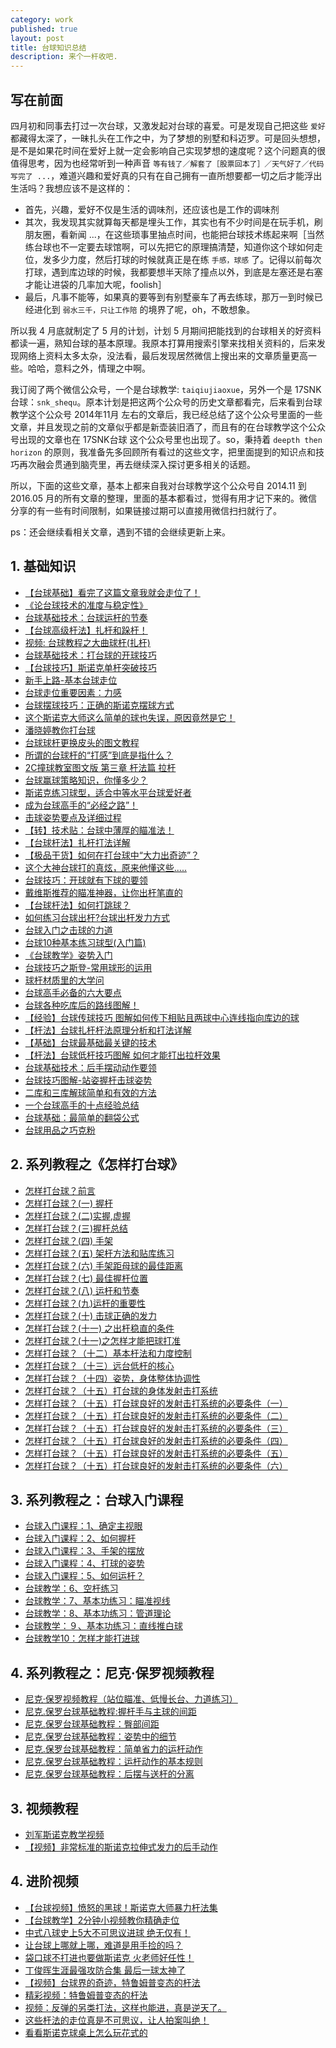 ```yaml
---
category: work
published: true
layout: post
title: 台球知识总结
description: 来个一杆收吧.
---
```



## 写在前面

四月初和同事去打过一次台球，又激发起对台球的喜爱。可是发现自己把这些 `爱好` 都藏得太深了，一昧扎头在工作之中，为了梦想的别墅和科迈罗。可是回头想想，是不是如果花时间在爱好上就一定会影响自己实现梦想的速度呢？这个问题真的很值得思考，因为也经常听到一种声音 `等有钱了／解套了［股票回本了］／天气好了／代码写完了 ...`，难道兴趣和爱好真的只有在自己拥有一直所想要都一切之后才能浮出生活吗？我想应该不是这样的：

- 首先，兴趣，爱好不仅是生活的调味剂，还应该也是工作的调味剂
- 其次，我发现其实就算每天都是埋头工作，其实也有不少时间是在玩手机，刷朋友圈，看新闻 ...，在这些琐事里抽点时间，也能把台球技术练起来啊［当然练台球也不一定要去球馆啊，可以先把它的原理搞清楚，知道你这个球如何走位，发多少力度，然后打球的时候就真正是在练 `手感，球感` 了。记得以前每次打球，遇到库边球的时候，我都要想半天除了撞点以外，到底是左塞还是右塞才能让进袋的几率加大呢，foolish］
- 最后，凡事不能等，如果真的要等到有别墅豪车了再去练球，那万一到时候已经进化到 `弱水三千，只让工作陪` 的境界了呢，oh，不敢想象。

所以我 4 月底就制定了 5 月的计划，计划 5 月期间把能找到的台球相关的好资料都读一遍，熟知台球的基本原理。我原本打算用搜索引擎来找相关资料的，后来发现网络上资料太多太杂，没法看，最后发现居然微信上搜出来的文章质量更高一些。哈哈，意料之外，情理之中啊。

我订阅了两个微信公众号，一个是台球教学: `taiqiujiaoxue`，另外一个是 17SNK台球：`snk_shequ`。原本计划是把这两个公众号的历史文章都看完，后来看到台球教学这个公众号 2014年11月 左右的文章后，我已经总结了这个公众号里面的一些文章，并且发现之前的文章似乎都是新壶装旧酒了，而且有的在台球教学这个公众号出现的文章也在 17SNK台球 这个公众号里也出现了。so，秉持着 `deepth then horizon` 的原则，我准备先多回顾所有看过的这些文字，把里面提到的知识点和技巧再次融会贯通到脑壳里，再去继续深入探讨更多相关的话题。


所以，下面的这些文章，基本上都来自我对台球教学这个公众号自 2014.11 到 2016.05 月的所有文章的整理，里面的基本都看过，觉得有用才记下来的。微信分享的有一些有时间限制，如果链接过期可以直接用微信扫扫就行了。

ps：还会继续看相关文章，遇到不错的会继续更新上来。


## 1. 基础知识

- [【台球基础】看完了这篇文章我就会走位了！](http://mp.weixin.qq.com/s?timestamp=1461937573&src=3&ver=1&signature=jPqghKD7l2rV9T2EoRpMKk2diF7lSc3wRF7ogbSQR2g4mB8v8uH33lO*vG--qh5SE9E9G2VnO7JzsI3i9LTVDFtiJwoqYYluOGcdYrMs5-EZyvZ*a0Sm6UPVmjCTN2iNjPpc6jdCWLmBem4KbzcqO4fjuunnH49Nu9chHwrTLmE=)
- [《论台球技术的准度与稳定性》](http://mp.weixin.qq.com/s?timestamp=1461937573&src=3&ver=1&signature=jPqghKD7l2rV9T2EoRpMKk2diF7lSc3wRF7ogbSQR2g4mB8v8uH33lO*vG--qh5SE9E9G2VnO7JzsI3i9LTVDEygZ5GnsiqxmvXK0xBGshU2giYMjMgPmeUsd6zD1*ms2GTcDJ5RP87MG6HCIX19lw3P*SPvKhss4bEGGQsr7vw=)
- [台球基础技术：台球运杆的节奏](http://mp.weixin.qq.com/s?timestamp=1461937573&src=3&ver=1&signature=jPqghKD7l2rV9T2EoRpMKk2diF7lSc3wRF7ogbSQR2g4mB8v8uH33lO*vG--qh5SE9E9G2VnO7JzsI3i9LTVDCiVAtDW1nPathMrsG2kZP6RJozm8quo888*4lQ0k1itprNgGtrsE1LsahhkcfDLg8Vl2gT83GLUlaq0w-53wok=)
- [【台球高级杆法】扎杆和跺杆！](http://mp.weixin.qq.com/s?timestamp=1461937573&src=3&ver=1&signature=jPqghKD7l2rV9T2EoRpMKk2diF7lSc3wRF7ogbSQR2g4mB8v8uH33lO*vG--qh5SE9E9G2VnO7JzsI3i9LTVDCiVAtDW1nPathMrsG2kZP7GanoPqCV8E79RtZ58wSuy03AW9iCUT3vPrbhP3RAYa8Is14YtoCfBuo79r-GAH8Q=)
- [视频: 台球教程之大曲球杆(扎杆)](http://v.youku.com/v_show/id_XMzYyOTk0NDY4.html)
- [台球基础技术：打台球的开球技巧](http://mp.weixin.qq.com/s?timestamp=1461937573&src=3&ver=1&signature=jPqghKD7l2rV9T2EoRpMKk2diF7lSc3wRF7ogbSQR2g4mB8v8uH33lO*vG--qh5SE9E9G2VnO7JzsI3i9LTVDLDVY54DL6HKPsg63nZhhi4REcfUqJSedMOQUR5RasoyOM1Aa1esZcfIUBxDe1nx5MDpZvalJayTJi12qk4r6rY=)
- [【台球技巧】斯诺克单杆突破技巧](http://mp.weixin.qq.com/s?timestamp=1461979880&src=3&ver=1&signature=Dbh4DwfudF0XPKzqtMJqZC*atnMDAcYfIAdipozmfJIIYcnlMKc9Y3F2lX79XTYPmqMJFnucD2TrCHgLhFUh*INrf2-vI6ExRaeeOhfdCrpRSZI*1FXKiJxhYmQ*-PgaJ5tuyd5FgbsOApucgHMJvet*Xc7ySwqSaDIr3ersfdU=)
- [新手上路-基本台球走位](http://mp.weixin.qq.com/s?timestamp=1461981285&src=3&ver=1&signature=RWddPXG7tCVMgvaUEQMcmSr0p2kodod0W4qGtOTYqttImfSjCfWKWgM*YfnZECh*wCtoAPgL*PLXI3KmL9mh2y7fkN342HxttDHdMLgMGUsdR*URlwPI0v5SVPmOWBuBEWUlGXL58f898GWuEIfsUPGwy9FXNgxwGB2wbgtekxk=)
- [台球走位重要因素：力感](https://mp.weixin.qq.com/s?__biz=MzA5NzA4MTQzOQ==&mid=401683711&idx=4&sn=d30abddd7ca40b3597e3f446b0ee8c06&scene=1&srcid=0430Zp1efikbPTvuvyfYWSPJ&key=b28b03434249256b74659c338e0a7efc8fd1bf248989bcbbc7a4b7053f8d48b7e52fec8dc9a99111e23e4f83386baa69&ascene=0&uin=MTAzNTc2NzM4Mg%3D%3D&devicetype=iMac+MacBookAir6%2C2+OSX+OSX+10.10.5+build(14F1605)&version=11020201&pass_ticket=l%2BW7wCesV2dkJSFgsBu4uLhHtvOV5wyGUb17usdjIx5rHFuk0PPJZZncGJ68GIO1)
- [台球摆球技巧：正确的斯诺克摆球方式](https://mp.weixin.qq.com/s?__biz=MzA5NzA4MTQzOQ==&mid=401947067&idx=3&sn=f6591fb07d5b483f84112fff40a87ec0&scene=1&srcid=0430OpczDjCBEYlHf6jg97Qh&key=b28b03434249256b5181fde4ad5aafe8d6a0f188e9217f33f52f5039e7260515f131d849e820a75185746819d791d07f&ascene=0&uin=MTAzNTc2NzM4Mg%3D%3D&devicetype=iMac+MacBookAir6%2C2+OSX+OSX+10.10.5+build(14F1605)&version=11020201&pass_ticket=l%2BW7wCesV2dkJSFgsBu4uLhHtvOV5wyGUb17usdjIx5rHFuk0PPJZZncGJ68GIO1)
- [这个斯诺克大师这么简单的球也失误，原因竟然是它！](https://mp.weixin.qq.com/s?__biz=MzA5NzA4MTQzOQ==&mid=401470941&idx=4&sn=eeb19742a559b7bec10ca673f9a25b68&scene=1&srcid=0430KSsHLCzfmVBET4IcK74b&key=b28b03434249256bdb4363b8d407e2d69abc478dc1b20546934dce568d35699feb286d00a0e6b812f14310875bec2239&ascene=0&uin=MTAzNTc2NzM4Mg%3D%3D&devicetype=iMac+MacBookAir6%2C2+OSX+OSX+10.10.5+build(14F1605)&version=11020201&pass_ticket=l%2BW7wCesV2dkJSFgsBu4uLhHtvOV5wyGUb17usdjIx5rHFuk0PPJZZncGJ68GIO1)
- [潘晓婷教你打台球](https://mp.weixin.qq.com/s?__biz=MzA5NzA4MTQzOQ==&mid=401470941&idx=5&sn=d5de299eea0319943d72db37ead5f8d5&scene=1&srcid=0430mKsgrIL9JfaEV5belpmq&key=b28b03434249256b9e3cc04c3769409840f9b87e3b47bc84f5eab7f4ee74bd9625fec2b07068f5bd80ec5b0eaf641ce8&ascene=0&uin=MTAzNTc2NzM4Mg%3D%3D&devicetype=iMac+MacBookAir6%2C2+OSX+OSX+10.10.5+build(14F1605)&version=11020201&pass_ticket=l%2BW7wCesV2dkJSFgsBu4uLhHtvOV5wyGUb17usdjIx5rHFuk0PPJZZncGJ68GIO1)
- [台球球杆更换皮头的图文教程](https://mp.weixin.qq.com/s?__biz=MzA5NzA4MTQzOQ==&mid=401401668&idx=4&sn=493fdc108e5768fb20a1d0673b90333b&scene=1&srcid=0430DNlhJiSKc6sBnwgUnVcf&key=b28b03434249256bfd30c4b95ce6398407f728a6fae0c68d23735c2dd2e99eff36d9e889355e1bf356a15e6008a84ff9&ascene=0&uin=MTAzNTc2NzM4Mg%3D%3D&devicetype=iMac+MacBookAir6%2C2+OSX+OSX+10.10.5+build(14F1605)&version=11020201&pass_ticket=l%2BW7wCesV2dkJSFgsBu4uLhHtvOV5wyGUb17usdjIx5rHFuk0PPJZZncGJ68GIO1)
- [所谓的台球杆的“打感”到底是指什么？](https://mp.weixin.qq.com/s?__biz=MzA5NzA4MTQzOQ==&mid=401431415&idx=2&sn=73c935a6f7f06ebc9467b1d3893bd01e&scene=1&srcid=0430ucNtVzH5l030iJyGMNE1&key=b28b03434249256b683445553e2b6c6de4da24c51924a568e74881929116f304d81d5b3fb235f7e1e2b69df996904b74&ascene=0&uin=MTAzNTc2NzM4Mg%3D%3D&devicetype=iMac+MacBookAir6%2C2+OSX+OSX+10.10.5+build(14F1605)&version=11020201&pass_ticket=l%2BW7wCesV2dkJSFgsBu4uLhHtvOV5wyGUb17usdjIx5rHFuk0PPJZZncGJ68GIO1)
- [2C撞球教室图文版 第三章 杆法篇 拉杆](https://mp.weixin.qq.com/s?__biz=MzA5NzA4MTQzOQ==&mid=401351541&idx=3&sn=21148bae7e3276f553ec5aa23e03bfd1&scene=1&srcid=0430kmSCenN8Sv4sWNd9d32s&key=b28b03434249256bcbe3ad7186a9c662ba7b55b5a57d47f85b93293208ff660d324f2f84168f73343b83c89f1b6af250&ascene=0&uin=MTAzNTc2NzM4Mg%3D%3D&devicetype=iMac+MacBookAir6%2C2+OSX+OSX+10.10.5+build(14F1605)&version=11020201&pass_ticket=8qA63fh%2FUVupEI5btNGrCxRGS3sRpbsoRDe0EA989gz9wMDSVuTBStGTOeHm4xig)
- [台球赢球策略知识，你懂多少？](https://mp.weixin.qq.com/s?__biz=MzA5NzA4MTQzOQ==&mid=401363520&idx=2&sn=7c78951174efd84683458c3e630ebb13&scene=1&srcid=0430E7Wwr55m3EWq5ZkuutSu&key=b28b03434249256b4bd0faf5eb5e51b54763def9a1cb83f7dd1b385a2acbb42ceceb5d9e969d4a17c4ab01274713538a&ascene=0&uin=MTAzNTc2NzM4Mg%3D%3D&devicetype=iMac+MacBookAir6%2C2+OSX+OSX+10.10.5+build(14F1605)&version=11020201&pass_ticket=8qA63fh%2FUVupEI5btNGrCxRGS3sRpbsoRDe0EA989gz9wMDSVuTBStGTOeHm4xig)
- [斯诺克练习球型，适合中等水平台球爱好者](https://mp.weixin.qq.com/s?__biz=MzA5NzA4MTQzOQ==&mid=401378237&idx=3&sn=07b3b415c48ebf7b4934ce0dfefba34f&scene=1&srcid=0430oRaAGrSjbcKBuoUPaR7e&key=b28b03434249256b75fedaa663f65b24aec493cdbdee9afc06747976a5f78279ab9c52e11f003cf1569b75855c210873&ascene=0&uin=MTAzNTc2NzM4Mg%3D%3D&devicetype=iMac+MacBookAir6%2C2+OSX+OSX+10.10.5+build(14F1605)&version=11020201&pass_ticket=8qA63fh%2FUVupEI5btNGrCxRGS3sRpbsoRDe0EA989gz9wMDSVuTBStGTOeHm4xig)
- [成为台球高手的“必经之路”！](https://mp.weixin.qq.com/s?__biz=MzA5NzA4MTQzOQ==&mid=400905988&idx=4&sn=1bf4bdf973d5f344a94b583e4cec86f7&scene=1&srcid=0507LsQKiqZ66tfRWAiTipcK&key=b28b03434249256b4a9245047f6532dbf714dfc28a89e1812050a1c45a09ac6c6d52769e8cf2b1838728355e79784353&ascene=0&uin=MTAzNTc2NzM4Mg%3D%3D&devicetype=iMac+MacBookAir6%2C2+OSX+OSX+10.10.5+build(14F1713)&version=11020201&pass_ticket=udf73%2Bfz1sRwqyN45aIPnSZwWEi6CtdPyTWldqn5NJ4baCtLUbH0tKqTG87kiGZw)
- [击球姿势要点及详细过程](https://mp.weixin.qq.com/s?__biz=MzA5NzA4MTQzOQ==&mid=401017091&idx=4&sn=33f560da8e2cb0612ee0a8c36f3f8ea8&scene=1&srcid=0507ugTm83nG5oNNzB3teRv5&key=b28b03434249256baeb1086cc0c2a88056473e2f5ba2baf85dd023a1639af612b2b83c632734b27a175c9a8ca5f9d3f1&ascene=0&uin=MTAzNTc2NzM4Mg%3D%3D&devicetype=iMac+MacBookAir6%2C2+OSX+OSX+10.10.5+build(14F1713)&version=11020201&pass_ticket=udf73%2Bfz1sRwqyN45aIPnSZwWEi6CtdPyTWldqn5NJ4baCtLUbH0tKqTG87kiGZw)
- [【转】技术贴：台球中薄厚的瞄准法！](https://mp.weixin.qq.com/s?__biz=MzA5NzA4MTQzOQ==&mid=401017091&idx=3&sn=6d20672c5682f007ac39393e66ca158f&scene=1&srcid=0507AZEkyXfBGrajFxQIz6Jy&key=b28b03434249256b186fa669d8e353d24f9df36f0052b049190650d67fe38aea09ef128086b0cabb598a7a7b82de2e45&ascene=0&uin=MTAzNTc2NzM4Mg%3D%3D&devicetype=iMac+MacBookAir6%2C2+OSX+OSX+10.10.5+build(14F1713)&version=11020201&pass_ticket=udf73%2Bfz1sRwqyN45aIPnSZwWEi6CtdPyTWldqn5NJ4baCtLUbH0tKqTG87kiGZw)
- [【台球杆法】扎杆打法详解](https://mp.weixin.qq.com/s?__biz=MzA5NzA4MTQzOQ==&mid=401091125&idx=4&sn=023fd581f5e5cfa7803dba8fcd806da8&scene=1&srcid=0507HUndAv42zlZ3RzHGtNKd&key=b28b03434249256b92d339a1d9988418324021053b57ce3b5e9d6b96d7be8d0a33e2614fa95ad63186b584eedfa4c061&ascene=0&uin=MTAzNTc2NzM4Mg%3D%3D&devicetype=iMac+MacBookAir6%2C2+OSX+OSX+10.10.5+build(14F1713)&version=11020201&pass_ticket=udf73%2Bfz1sRwqyN45aIPnSZwWEi6CtdPyTWldqn5NJ4baCtLUbH0tKqTG87kiGZw)
- [【极品干货】如何在打台球中“大力出奇迹”？](https://mp.weixin.qq.com/s?__biz=MzA5NzA4MTQzOQ==&mid=401091125&idx=2&sn=6d49686f9a6673755bc7e691f652476a&scene=1&srcid=0507nQEPMk0SjVXeAy2iGTR0&key=b28b03434249256bcb36614ea670a2490166408f263399382f7a8376aab5cf8027a23893fbc7719ce994af3b9bed8d5b&ascene=0&uin=MTAzNTc2NzM4Mg%3D%3D&devicetype=iMac+MacBookAir6%2C2+OSX+OSX+10.10.5+build(14F1713)&version=11020201&pass_ticket=udf73%2Bfz1sRwqyN45aIPnSZwWEi6CtdPyTWldqn5NJ4baCtLUbH0tKqTG87kiGZw)
- [这个大神台球打的真炫，原来他懂这些.....](https://mp.weixin.qq.com/s?__biz=MzA5NzA4MTQzOQ==&mid=401183888&idx=3&sn=498793020fefa6f501e685357553527c&scene=1&srcid=05070sTHXV6ejFb4CC0E6yY0&key=b28b03434249256b49396f831e803b88963ce2fdbfde784f244d385545afb6cd6637ea23180e04a886ddda0432965c6b&ascene=0&uin=MTAzNTc2NzM4Mg%3D%3D&devicetype=iMac+MacBookAir6%2C2+OSX+OSX+10.10.5+build(14F1713)&version=11020201&pass_ticket=udf73%2Bfz1sRwqyN45aIPnSZwWEi6CtdPyTWldqn5NJ4baCtLUbH0tKqTG87kiGZw)
- [台球技巧：开球就有下球的要领](https://mp.weixin.qq.com/s?__biz=MzA5NzA4MTQzOQ==&mid=401199679&idx=3&sn=fe663289b0cefb80fee313908e2f6026&scene=1&srcid=0507hHP5PQyTcDvhIvnV9Ysr&key=b28b03434249256b77dbcb179a5cd99b97d3d84b89b21bbb29aae2b223a42a618f0efbbd105efc93c5f208890cdce7a7&ascene=0&uin=MTAzNTc2NzM4Mg%3D%3D&devicetype=iMac+MacBookAir6%2C2+OSX+OSX+10.10.5+build(14F1713)&version=11020201&pass_ticket=udf73%2Bfz1sRwqyN45aIPnSZwWEi6CtdPyTWldqn5NJ4baCtLUbH0tKqTG87kiGZw)
- [戴维斯推荐的瞄准神器，让你出杆笔直的](https://mp.weixin.qq.com/s?__biz=MzA5NzA4MTQzOQ==&mid=401214301&idx=4&sn=504dd05facd3d35988ba8a14b0b81a64&scene=1&srcid=05071ImQvEaAw4Q4LIzhUuqQ&key=b28b03434249256b978dc657f87a86b1556142e356ad7864e0b84fd9aa4bf36e4635ec125253576c180bdfed84dfe83f&ascene=0&uin=MTAzNTc2NzM4Mg%3D%3D&devicetype=iMac+MacBookAir6%2C2+OSX+OSX+10.10.5+build(14F1713)&version=11020201&pass_ticket=udf73%2Bfz1sRwqyN45aIPnSZwWEi6CtdPyTWldqn5NJ4baCtLUbH0tKqTG87kiGZw)
- [【台球杆法】如何打跳球？](https://mp.weixin.qq.com/s?__biz=MzA5NzA4MTQzOQ==&mid=401327668&idx=3&sn=3d06df3202f0f980106c8051ec50e53a&scene=1&srcid=0507GhiOA2meX9yK2k4nHjMm&key=b28b03434249256b360d101b9270554613dfd85c5de22f142672f8eeeee98e3be4197535fca36cfc7bd74a26fe7084ff&ascene=0&uin=MTAzNTc2NzM4Mg%3D%3D&devicetype=iMac+MacBookAir6%2C2+OSX+OSX+10.10.5+build(14F1713)&version=11020201&pass_ticket=udf73%2Bfz1sRwqyN45aIPnSZwWEi6CtdPyTWldqn5NJ4baCtLUbH0tKqTG87kiGZw)
- [如何练习台球出杆?台球出杆发力方式](https://mp.weixin.qq.com/s?__biz=MzA5NzA4MTQzOQ==&mid=2650050852&idx=3&sn=4ddc260abe0dabf16ca5ea8df18def50&scene=1&srcid=0507RN7C4yrOTdh3TwPpam9s&key=b28b03434249256b85e61b1a51f4290edc26763103736a6bb13e1c766824c27e30bcaf712c15940b434719cbf7dae1f9&ascene=0&uin=MTAzNTc2NzM4Mg%3D%3D&devicetype=iMac+MacBookAir6%2C2+OSX+OSX+10.10.5+build(14F1713)&version=11020201&pass_ticket=udf73%2Bfz1sRwqyN45aIPnSZwWEi6CtdPyTWldqn5NJ4baCtLUbH0tKqTG87kiGZw)
- [台球入门之击球的力道](https://mp.weixin.qq.com/s?__biz=MzA5NzA4MTQzOQ==&mid=400298720&idx=2&sn=8e2cb4a523e5589af86461e381f07a69&scene=1&srcid=0507NhDkpotg329HRaOsENaq&uin=MTAzNTc2NzM4Mg%3D%3D&key=b28b03434249256bac9aadcdba17c3fac66d21a13121ef611a194552e67104951a2c71dd194e4b3ca1254c13686e09cf&devicetype=iMac+MacBookAir6%2C2+OSX+OSX+10.10.5+build(14F1713)&version=11020201&lang=zh_CN&pass_ticket=pNEBY%2FH8wfkfxBeKILL5HvnoNXXfyDW%2B8poqEzlCRDTb6dJPlsfh6TbGPRi4bfbV)
- [台球10种基本练习球型(入门篇)](https://mp.weixin.qq.com/s?__biz=MzA5NzA4MTQzOQ==&mid=400298720&idx=1&sn=4d30d72e335f3cc8efb79a136cedeb24&scene=1&srcid=0507HHgwc5Xl1KeO9EDGQbbI&uin=MTAzNTc2NzM4Mg%3D%3D&key=b28b03434249256be2f33bf92970e8d34af4d1f25bf80387789f5e2c9f52621523d6d702c6c1bf24167690147786d3a0&devicetype=iMac+MacBookAir6%2C2+OSX+OSX+10.10.5+build(14F1713)&version=11020201&lang=zh_CN&pass_ticket=pNEBY%2FH8wfkfxBeKILL5HvnoNXXfyDW%2B8poqEzlCRDTb6dJPlsfh6TbGPRi4bfbV)
- [《台球教学》姿势入门](https://mp.weixin.qq.com/s?__biz=MzA5NzA4MTQzOQ==&mid=204698947&idx=1&sn=8037f5221038273dc2e11356c02a8a31&scene=1&srcid=0508EqkyIwgfBKhfz4nRlP7T&key=b28b03434249256b9fa0af402e8fdbd966fdfc65bc2ce9f0c4664ef87ae96d1c003328a4bb88d90320613b69f35e977b&ascene=0&uin=MTAzNTc2NzM4Mg%3D%3D&devicetype=iMac+MacBookAir6%2C2+OSX+OSX+10.10.5+build(14F1713)&version=11020201&pass_ticket=dsmDHWhR9Ayusn1usKBDaHVj0fjqDKHonrjQbh%2BbK9FozWX7TkgGQAaHCvUnQfFD)
- [台球技巧之斯登-常用球形的运用](https://mp.weixin.qq.com/s?__biz=MzA5NzA4MTQzOQ==&mid=207465087&idx=2&sn=75cd23a7814a107a239cd55b49b6510e&scene=1&srcid=0508vf2aXHzw7QnsRtssPOzs&key=b28b03434249256bfbc5392617f60ad5cbc16c00a58c7fe680fb4f155a88df56f2936a02dac0f84c8cf1e27e7992976b&ascene=0&uin=MTAzNTc2NzM4Mg%3D%3D&devicetype=iMac+MacBookAir6%2C2+OSX+OSX+10.10.5+build(14F1713)&version=11020201&pass_ticket=dsmDHWhR9Ayusn1usKBDaHVj0fjqDKHonrjQbh%2BbK9FozWX7TkgGQAaHCvUnQfFD)
- [球杆材质里的大学问](https://mp.weixin.qq.com/s?__biz=MzA5NzA4MTQzOQ==&mid=208811734&idx=2&sn=43b0ff11ebb3e6bdb3a63ce836245649&scene=1&srcid=0508BYKOBNGjG7LE9zKF8tkJ&key=b28b03434249256bde1d72364e59cccf03dee5a25bdfef90278dcbb21c85aaa3c431ebc815f4d462ccb902c790baf861&ascene=0&uin=MTAzNTc2NzM4Mg%3D%3D&devicetype=iMac+MacBookAir6%2C2+OSX+OSX+10.10.5+build(14F1713)&version=11020201&pass_ticket=dsmDHWhR9Ayusn1usKBDaHVj0fjqDKHonrjQbh%2BbK9FozWX7TkgGQAaHCvUnQfFD)
- [台球高手必备的六大要点](https://mp.weixin.qq.com/s?__biz=MzA5NzA4MTQzOQ==&mid=209329232&idx=2&sn=eb74a115c6e1d8be728919592e562bf0&scene=1&srcid=0508zzpFVHiiJHgWdLntrkqf&key=b28b03434249256beaa1aa87f136c18d21765242d5936016b8099e6a677490fad927e8a67f11c7ab42404182bf74d096&ascene=0&uin=MTAzNTc2NzM4Mg%3D%3D&devicetype=iMac+MacBookAir6%2C2+OSX+OSX+10.10.5+build(14F1713)&version=11020201&pass_ticket=dsmDHWhR9Ayusn1usKBDaHVj0fjqDKHonrjQbh%2BbK9FozWX7TkgGQAaHCvUnQfFD)
- [台球各种吃库后的路线图解！](https://mp.weixin.qq.com/s?__biz=MzA5NzA4MTQzOQ==&mid=209446154&idx=1&sn=1301805915c8069102b9e126cb9f0b45&scene=1&srcid=0508cm6yyBiwkZzJd1jnh9GB&key=b28b03434249256b3d700508ce811e6b43fd8dbd9dabdc0fd89177e9b2ba0371cc799617e54e8c5cce9f4a4e75ee07f7&ascene=0&uin=MTAzNTc2NzM4Mg%3D%3D&devicetype=iMac+MacBookAir6%2C2+OSX+OSX+10.10.5+build(14F1713)&version=11020201&pass_ticket=dsmDHWhR9Ayusn1usKBDaHVj0fjqDKHonrjQbh%2BbK9FozWX7TkgGQAaHCvUnQfFD)
- [【经验】台球传球技巧 图解如何传下相贴且两球中心连线指向库边的球](https://mp.weixin.qq.com/s?__biz=MzA5NzA4MTQzOQ==&mid=201207090&idx=3&sn=718c2a5c8f54a491d3d56754164dc724&scene=1&srcid=0513i1TkBePMKWEzhambdUTU&key=8d8120cb97983fade2f5b43ce672050556a584b04164564dc9aafa1c0ed70971877b28d42f66f850ff78e2c29996ca27&ascene=0&uin=MTAzNTc2NzM4Mg%3D%3D&devicetype=iMac+MacBookAir6%2C2+OSX+OSX+10.10.5+build(14F1713)&version=11020201&pass_ticket=CSAsHNzivWgVTZBKGOYlRae9cr0HEYP6s8AVn13yrEYAGDoNhBI7SNSv3teBBk4L)
- [【杆法】台球扎杆杆法原理分析和打法详解](https://mp.weixin.qq.com/s?__biz=MzA5NzA4MTQzOQ==&mid=201236557&idx=4&sn=0189ea4aff80eeaba0d5532df8ed783d&scene=1&srcid=0513reQuSc02fn9UuniZODwG&key=8d8120cb97983fad0c002c7b499f1a0c99be9fcc3a5f8a58a97fa98376ad9e5918287c3278d1c4ef219d27c310b9b70f&ascene=0&uin=MTAzNTc2NzM4Mg%3D%3D&devicetype=iMac+MacBookAir6%2C2+OSX+OSX+10.10.5+build(14F1713)&version=11020201&pass_ticket=CSAsHNzivWgVTZBKGOYlRae9cr0HEYP6s8AVn13yrEYAGDoNhBI7SNSv3teBBk4L)
- [【基础】台球最基础最关键的技术](https://mp.weixin.qq.com/s?__biz=MzA5NzA4MTQzOQ==&mid=201474367&idx=6&sn=f4279f8e9ce2d1a6e7a70d6e57d8d4b3&scene=1&srcid=0513f8tnZKi4eFwF4MOYTthH&key=8d8120cb97983fad75f9fde6784895004199dd883234276fe8074044c0670450cd0dae3a82b844a72b939aa9cd94fa96&ascene=0&uin=MTAzNTc2NzM4Mg%3D%3D&devicetype=iMac+MacBookAir6%2C2+OSX+OSX+10.10.5+build(14F1713)&version=11020201&pass_ticket=CSAsHNzivWgVTZBKGOYlRae9cr0HEYP6s8AVn13yrEYAGDoNhBI7SNSv3teBBk4L)
- [【杆法】台球低杆技巧图解 如何才能打出拉杆效果](https://mp.weixin.qq.com/s?__biz=MzA5NzA4MTQzOQ==&mid=201693179&idx=3&sn=904344323bd02c241ffdfc7b07faaa73&scene=1&srcid=0513VPctvkusCzt69jeyg4MC&key=8d8120cb97983fad7dfa02c197247d4a93d647a06abc9005274b0b368be6b293416b410c47ed547900bcf935d7d39c78&ascene=0&uin=MTAzNTc2NzM4Mg%3D%3D&devicetype=iMac+MacBookAir6%2C2+OSX+OSX+10.10.5+build(14F1713)&version=11020201&pass_ticket=CSAsHNzivWgVTZBKGOYlRae9cr0HEYP6s8AVn13yrEYAGDoNhBI7SNSv3teBBk4L)
- [台球基础技术：后手摆动动作要领](https://mp.weixin.qq.com/s?__biz=MzA5NzA4MTQzOQ==&mid=202200556&idx=2&sn=57859f1a6f333efc44af35b7522a20fc&scene=1&srcid=05137D43Ue38pT3vr3TKCh5H&key=8d8120cb97983fad7eb0398f81cc4469c4cce598c4aff8b004c702e7e03b8242fedadc429f35a373b96a7c9b7fddb825&ascene=0&uin=MTAzNTc2NzM4Mg%3D%3D&devicetype=iMac+MacBookAir6%2C2+OSX+OSX+10.10.5+build(14F1713)&version=11020201&pass_ticket=CSAsHNzivWgVTZBKGOYlRae9cr0HEYP6s8AVn13yrEYAGDoNhBI7SNSv3teBBk4L)
- [台球技巧图解-站姿握杆击球姿势](https://mp.weixin.qq.com/s?__biz=MzA5NzA4MTQzOQ==&mid=203135980&idx=1&sn=6a412e3cd33a8ef5308f6bd8b2a586e1&scene=1&srcid=0513Zbws8ctVoGeXt3j5kdom&key=8d8120cb97983fad9256244a20caf583dfb6ec431a43ca7efa2f1e29baffe401e0f4a30cd8aaab3e269f156abd591efc&ascene=0&uin=MTAzNTc2NzM4Mg%3D%3D&devicetype=iMac+MacBookAir6%2C2+OSX+OSX+10.10.5+build(14F1713)&version=11020201&pass_ticket=CSAsHNzivWgVTZBKGOYlRae9cr0HEYP6s8AVn13yrEYAGDoNhBI7SNSv3teBBk4L)
- [二库和三库解球简单和有效的方法](https://mp.weixin.qq.com/s?__biz=MzA5NzA4MTQzOQ==&mid=202277594&idx=5&sn=a2c697d9cc8750c3001e86bd5f8ffc7c&scene=1&srcid=0513tJxPEye6kdNpIuFZM766&key=8d8120cb97983fad396c026fa8278ce27f992ae4a79d8f2d3ac90fe495b66ca8eb8e8d47b2a420ed266787efe0c5e81b&ascene=0&uin=MTAzNTc2NzM4Mg%3D%3D&devicetype=iMac+MacBookAir6%2C2+OSX+OSX+10.10.5+build(14F1713)&version=11020201&pass_ticket=CSAsHNzivWgVTZBKGOYlRae9cr0HEYP6s8AVn13yrEYAGDoNhBI7SNSv3teBBk4L)
- [一个台球高手的十点经验总结](https://mp.weixin.qq.com/s?__biz=MzA5NzA4MTQzOQ==&mid=203183522&idx=3&sn=f2265df5e496c1246ed920d664f1b7fd&scene=1&srcid=0513OAbjkNG7hFGd1TQuVC7b&key=8d8120cb97983fad3872b4e9aa747a77e01784273534abeb1170d2080b981381dc8e46b1556618b03c894a871e1ad975&ascene=0&uin=MTAzNTc2NzM4Mg%3D%3D&devicetype=iMac+MacBookAir6%2C2+OSX+OSX+10.10.5+build(14F1713)&version=11020201&pass_ticket=CSAsHNzivWgVTZBKGOYlRae9cr0HEYP6s8AVn13yrEYAGDoNhBI7SNSv3teBBk4L)
- [台球基础：最简单的翻袋公式](https://mp.weixin.qq.com/s?__biz=MzA5NzA4MTQzOQ==&mid=203238443&idx=2&sn=533bd0588baee5a43dd76b5c805e738b&scene=1&srcid=05132uF3mPby28DpqtRaBVIJ&key=8d8120cb97983fad1f97f8c3cf4166549d118ebd1aa27bed7b8139c76bb2651f7818022a364c0606cb180966389e4fcd&ascene=0&uin=MTAzNTc2NzM4Mg%3D%3D&devicetype=iMac+MacBookAir6%2C2+OSX+OSX+10.10.5+build(14F1713)&version=11020201&pass_ticket=CSAsHNzivWgVTZBKGOYlRae9cr0HEYP6s8AVn13yrEYAGDoNhBI7SNSv3teBBk4L)
- [台球用品之巧克粉](https://mp.weixin.qq.com/s?__biz=MzA5NzA4MTQzOQ==&mid=203263865&idx=2&sn=645ba7b6bb8a8e9711fddb113bf6c42b&scene=1&srcid=0513wkmeu8WrppLO1rVhkThk&key=8d8120cb97983fadd03c4f384d3259d2992c0515f5a967c8751e3615c662ee343a446f7a853d98c185e5b9bdd2fa4151&ascene=0&uin=MTAzNTc2NzM4Mg%3D%3D&devicetype=iMac+MacBookAir6%2C2+OSX+OSX+10.10.5+build(14F1713)&version=11020201&pass_ticket=CSAsHNzivWgVTZBKGOYlRae9cr0HEYP6s8AVn13yrEYAGDoNhBI7SNSv3teBBk4L)




## 2. 系列教程之《怎样打台球》

- [怎样打台球？前言](https://mp.weixin.qq.com/s?__biz=MzA5NzA4MTQzOQ==&mid=400324192&idx=2&sn=b00227cfb8ab0d3de4919e24316ca676&scene=1&srcid=0507HzXcH8dL6PtlUfM4M4m1&uin=MTAzNTc2NzM4Mg%3D%3D&key=b28b03434249256b781661121d2a76791cc2155d18806eef59995dd2da73a48dbb6838713ca1b000d9c91e0b24ab2c6b&devicetype=iMac+MacBookAir6%2C2+OSX+OSX+10.10.5+build(14F1713)&version=11020201&lang=zh_CN&pass_ticket=pNEBY%2FH8wfkfxBeKILL5HvnoNXXfyDW%2B8poqEzlCRDTb6dJPlsfh6TbGPRi4bfbV)
- [怎样打台球？(一) 握杆](https://mp.weixin.qq.com/s?__biz=MzA5NzA4MTQzOQ==&mid=400324192&idx=3&sn=cf7dcd06864cfa9c715171000811b4f8&scene=1&srcid=0507aSsFg4wSQOermA6LlfsG&uin=MTAzNTc2NzM4Mg%3D%3D&key=b28b03434249256b7b5c2f5b27bbb803dd7f3138fa9b1800ef06bc15a3637879b2a94b88d083a70efe3ede5555827c01&devicetype=iMac+MacBookAir6%2C2+OSX+OSX+10.10.5+build(14F1713)&version=11020201&lang=zh_CN&pass_ticket=pNEBY%2FH8wfkfxBeKILL5HvnoNXXfyDW%2B8poqEzlCRDTb6dJPlsfh6TbGPRi4bfbV)
- [怎样打台球？(二)实握,虚握](https://mp.weixin.qq.com/s?__biz=MzA5NzA4MTQzOQ==&mid=400351182&idx=2&sn=a5516f7e6da148985a39519fd5cf8e93&scene=1&srcid=0507LZokD55sSTQHzmtALhvs&key=b28b03434249256bfe55e8621e6f76677efc08b24f1994fa2173fb857d60fbe00ffbdf8c6d3bb5591e1275f507426b05&ascene=0&uin=MTAzNTc2NzM4Mg%3D%3D&devicetype=iMac+MacBookAir6%2C2+OSX+OSX+10.10.5+build(14F1713)&version=11020201&pass_ticket=pNEBY%2FH8wfkfxBeKILL5HvnoNXXfyDW%2B8poqEzlCRDTb6dJPlsfh6TbGPRi4bfbV)
- [怎样打台球？(三)握杆总结](https://mp.weixin.qq.com/s?__biz=MzA5NzA4MTQzOQ==&mid=400419468&idx=2&sn=a822d327cfeebd793b5817e81b254ad2&scene=1&srcid=0507Q98fO9zsWENLSckC5S5J&key=b28b03434249256bd74f45439d74fbeaa2e06a112c1801897bc9f5fc01b0ed92c17ec9d78ff9a4f14784adcad2d4a510&ascene=0&uin=MTAzNTc2NzM4Mg%3D%3D&devicetype=iMac+MacBookAir6%2C2+OSX+OSX+10.10.5+build(14F1713)&version=11020201&pass_ticket=pNEBY%2FH8wfkfxBeKILL5HvnoNXXfyDW%2B8poqEzlCRDTb6dJPlsfh6TbGPRi4bfbV)
- [怎样打台球？(四) 手架](https://mp.weixin.qq.com/s?__biz=MzA5NzA4MTQzOQ==&mid=400462858&idx=2&sn=0a5966e4ea3a79dee3d5fe1897dfc4f1&scene=1&srcid=0507Y16HyvHiHXeStfJCFSsM&key=b28b03434249256b6513d32229b9c97b250d316dd3b1f62316883b50ae5fe5007a50c7743723ac695306460c0bdbb3b1&ascene=0&uin=MTAzNTc2NzM4Mg%3D%3D&devicetype=iMac+MacBookAir6%2C2+OSX+OSX+10.10.5+build(14F1713)&version=11020201&pass_ticket=pNEBY%2FH8wfkfxBeKILL5HvnoNXXfyDW%2B8poqEzlCRDTb6dJPlsfh6TbGPRi4bfbV)
- [怎样打台球？(五) 架杆方法和贴库练习](https://mp.weixin.qq.com/s?__biz=MzA5NzA4MTQzOQ==&mid=400554500&idx=2&sn=8f2472446681f299bf5939e2c100e600&scene=1&srcid=0507kLmJAKXHacQAxO8siENy&key=b28b03434249256b2bcd2743a67a3bc99ab0d5ae1e460020156ca64ecd7c573a5aeadb3db7d189008d38d19cc55755da&ascene=0&uin=MTAzNTc2NzM4Mg%3D%3D&devicetype=iMac+MacBookAir6%2C2+OSX+OSX+10.10.5+build(14F1713)&version=11020201&pass_ticket=pNEBY%2FH8wfkfxBeKILL5HvnoNXXfyDW%2B8poqEzlCRDTb6dJPlsfh6TbGPRi4bfbV)
- [怎样打台球？(六) 手架距母球的最佳距离](https://mp.weixin.qq.com/s?__biz=MzA5NzA4MTQzOQ==&mid=400824026&idx=3&sn=5bce601057b58629e0d8ed16e056ded5&scene=1&srcid=0507xM4LvnKBnQNeFHiAOvjg&key=b28b03434249256b6ea2202f0fb55aae64103c58cbe78e233beab797a2d67405c07124c6db2a616de44c58e2b9a7a622&ascene=0&uin=MTAzNTc2NzM4Mg%3D%3D&devicetype=iMac+MacBookAir6%2C2+OSX+OSX+10.10.5+build(14F1713)&version=11020201&pass_ticket=udf73%2Bfz1sRwqyN45aIPnSZwWEi6CtdPyTWldqn5NJ4baCtLUbH0tKqTG87kiGZw)
- [怎样打台球？(七) 最佳握杆位置](https://mp.weixin.qq.com/s?__biz=MzA5NzA4MTQzOQ==&mid=400888325&idx=3&sn=9ebc0e89571672462379e242d690a1a4&scene=1&srcid=0507qi8eIwI2HiLr8KU8jkiC&key=b28b03434249256b6ebcafc6c36acc2e0fc758b3514714155808452d17cf14f1dfeddc293c28e992f7cd3fad99d7ca84&ascene=0&uin=MTAzNTc2NzM4Mg%3D%3D&devicetype=iMac+MacBookAir6%2C2+OSX+OSX+10.10.5+build(14F1713)&version=11020201&pass_ticket=udf73%2Bfz1sRwqyN45aIPnSZwWEi6CtdPyTWldqn5NJ4baCtLUbH0tKqTG87kiGZw)
- [怎样打台球？(八) 运杆和节奏](https://mp.weixin.qq.com/s?__biz=MzA5NzA4MTQzOQ==&mid=400905988&idx=3&sn=0f2a6dfe93bc7cc1ca9e2fac4be272f9&scene=1&srcid=0507uv8aQHemyNWejflbRPhV&key=b28b03434249256b53c1f0cf287b0275390f9c7aa9632aeec6cd89c0d464f7acf9f5410d267a0767bd21c7656483bdd7&ascene=0&uin=MTAzNTc2NzM4Mg%3D%3D&devicetype=iMac+MacBookAir6%2C2+OSX+OSX+10.10.5+build(14F1713)&version=11020201&pass_ticket=pNEBY%2FH8wfkfxBeKILL5HvnoNXXfyDW%2B8poqEzlCRDTb6dJPlsfh6TbGPRi4bfbV)
- [怎样打台球？(九)运杆的重要性](https://mp.weixin.qq.com/s?__biz=MzA5NzA4MTQzOQ==&mid=401017091&idx=2&sn=cb55f02af74dfcf45890b96ac155da57&scene=1&srcid=0507TNTESlM13YyC3DUIRrtC&key=b28b03434249256b80643b3617cc035a8377d42cfb649742c059e1506f689b6d1352a69f326c2ab9bba5ddac74b4e5a1&ascene=0&uin=MTAzNTc2NzM4Mg%3D%3D&devicetype=iMac+MacBookAir6%2C2+OSX+OSX+10.10.5+build(14F1713)&version=11020201&pass_ticket=udf73%2Bfz1sRwqyN45aIPnSZwWEi6CtdPyTWldqn5NJ4baCtLUbH0tKqTG87kiGZw)
- [怎样打台球？(十) 击球正确的发力](https://mp.weixin.qq.com/s?__biz=MzA5NzA4MTQzOQ==&mid=401091125&idx=3&sn=668c1303cb047047396f2f64b6cf56bd&scene=1&srcid=0507pzwErcysRJ9oaGk08zDq&key=b28b03434249256b4b17e9ce11f6f02abc0da7a6c94fd68a56a48b7fa534a4f40716ad78369e5ad580e41081d68eea76&ascene=0&uin=MTAzNTc2NzM4Mg%3D%3D&devicetype=iMac+MacBookAir6%2C2+OSX+OSX+10.10.5+build(14F1713)&version=11020201&pass_ticket=udf73%2Bfz1sRwqyN45aIPnSZwWEi6CtdPyTWldqn5NJ4baCtLUbH0tKqTG87kiGZw)
- [怎样打台球？(十一) 之出杆稳直的条件](https://mp.weixin.qq.com/s?__biz=MzA5NzA4MTQzOQ==&mid=401183888&idx=2&sn=3d4c2f5ff13d79f46ec3cc11ed69b988&scene=1&srcid=0507cSOr3mLhGj9DkDz6zed6&key=b28b03434249256bb1daae51b1e3580b00216ea82d17808be63c86c2fc4ff992b6a82c3f37723a6cc9f9b7e42ef6eafa&ascene=0&uin=MTAzNTc2NzM4Mg%3D%3D&devicetype=iMac+MacBookAir6%2C2+OSX+OSX+10.10.5+build(14F1713)&version=11020201&pass_ticket=udf73%2Bfz1sRwqyN45aIPnSZwWEi6CtdPyTWldqn5NJ4baCtLUbH0tKqTG87kiGZw)
- [怎样打台球？(十一)之怎样才能把球打准](https://mp.weixin.qq.com/s?__biz=MzA5NzA4MTQzOQ==&mid=401199679&idx=2&sn=ffa35fc95f2ad7d3d150fc747bc0974c&scene=1&srcid=0507Y4fpMP6mtR03XuMuchPv&key=b28b03434249256b8a650b53f94f1112ba070d065a67582f61f8d0676c52c9d5edba1b6156313eebc4ee1b0ac11c7f96&ascene=0&uin=MTAzNTc2NzM4Mg%3D%3D&devicetype=iMac+MacBookAir6%2C2+OSX+OSX+10.10.5+build(14F1713)&version=11020201&pass_ticket=udf73%2Bfz1sRwqyN45aIPnSZwWEi6CtdPyTWldqn5NJ4baCtLUbH0tKqTG87kiGZw)
- [怎样打台球？（十二）基本杆法和力度控制](https://mp.weixin.qq.com/s?__biz=MzA5NzA4MTQzOQ==&mid=401214301&idx=3&sn=ee010ed24e4ae2490047074741f7b2e5&scene=1&srcid=0507OKPoNZpoNpC178tTehlf&key=b28b03434249256b9dc1ed9723427a9cd5c0b80eb9eb7c3b2b24304ee4c2db90320d71e2b996a7247734539e2ca36fdc&ascene=0&uin=MTAzNTc2NzM4Mg%3D%3D&devicetype=iMac+MacBookAir6%2C2+OSX+OSX+10.10.5+build(14F1713)&version=11020201&pass_ticket=udf73%2Bfz1sRwqyN45aIPnSZwWEi6CtdPyTWldqn5NJ4baCtLUbH0tKqTG87kiGZw)
- [怎样打台球？（十三）远台低杆的核心](https://mp.weixin.qq.com/s?__biz=MzA5NzA4MTQzOQ==&mid=401224433&idx=3&sn=ac3c2af86d99a83663b717f054f5bfa2&scene=1&srcid=050745KmTkAPN49XL10A7bnu&key=b28b03434249256b9a8a005063f4a48721f935417bb7a47afd5d9c8e8dfa572b99ebe4d5295d5ea0dbd7648dc631a440&ascene=0&uin=MTAzNTc2NzM4Mg%3D%3D&devicetype=iMac+MacBookAir6%2C2+OSX+OSX+10.10.5+build(14F1713)&version=11020201&pass_ticket=udf73%2Bfz1sRwqyN45aIPnSZwWEi6CtdPyTWldqn5NJ4baCtLUbH0tKqTG87kiGZw)
- [怎样打台球？（十四）姿势，身体整体协调性](https://mp.weixin.qq.com/s?__biz=MzA5NzA4MTQzOQ==&mid=401264077&idx=2&sn=0c3f8042e2968cafcddeb3e447646a31&scene=1&srcid=0507WejKgw6xQ3sbud7pp3oH&key=b28b03434249256b3c15c67c72ac02650fb0ad054d07652eb1d44e126bd10acb1328cd668fe69ca7efc5c2c635f5476a&ascene=0&uin=MTAzNTc2NzM4Mg%3D%3D&devicetype=iMac+MacBookAir6%2C2+OSX+OSX+10.10.5+build(14F1713)&version=11020201&pass_ticket=udf73%2Bfz1sRwqyN45aIPnSZwWEi6CtdPyTWldqn5NJ4baCtLUbH0tKqTG87kiGZw)
- [怎样打台球？（十五）打台球的身体发射击打系统](https://mp.weixin.qq.com/s?__biz=MzA5NzA4MTQzOQ==&mid=401298582&idx=2&sn=cb99af23f468d52e1bcb5125ec60515a&scene=1&srcid=0507mwwAPP23woXlpLDj0zm5&key=b28b03434249256b6b7ae64794f063649e26f08b0eb60c5838ebd53521c9572cd1022836f6e30a7a46c9dafff3113363&ascene=0&uin=MTAzNTc2NzM4Mg%3D%3D&devicetype=iMac+MacBookAir6%2C2+OSX+OSX+10.10.5+build(14F1713)&version=11020201&pass_ticket=udf73%2Bfz1sRwqyN45aIPnSZwWEi6CtdPyTWldqn5NJ4baCtLUbH0tKqTG87kiGZw)
- [怎样打台球？（十五）打台球良好的发射击打系统的必要条件（一）](https://mp.weixin.qq.com/s?__biz=MzA5NzA4MTQzOQ==&mid=401312460&idx=3&sn=0e4315f72812ee5d99a1518ac237e663&scene=1&srcid=0507qqWPMoDs5B3O6cC5dzlJ&key=b28b03434249256b1a5c01bc41712b4da79de99a803f69332f937c6a71a0f765b859b2fab7ab863d8b6fc7b4bcb16998&ascene=0&uin=MTAzNTc2NzM4Mg%3D%3D&devicetype=iMac+MacBookAir6%2C2+OSX+OSX+10.10.5+build(14F1713)&version=11020201&pass_ticket=udf73%2Bfz1sRwqyN45aIPnSZwWEi6CtdPyTWldqn5NJ4baCtLUbH0tKqTG87kiGZw)
- [怎样打台球？（十五）打台球良好的发射击打系统的必要条件（二）](https://mp.weixin.qq.com/s?__biz=MzA5NzA4MTQzOQ==&mid=401336880&idx=3&sn=59ea0b31fc0cc3afe4dbf7d7f8c0a844&scene=1&srcid=0507MBABKDDKDSX4mx2PFbw7&key=b28b03434249256b5079ec97ae4584798de3d71c64161d0125bcf807c8aeeb46c914783d66b7263433cfca9fe5f5395c&ascene=0&uin=MTAzNTc2NzM4Mg%3D%3D&devicetype=iMac+MacBookAir6%2C2+OSX+OSX+10.10.5+build(14F1713)&version=11020201&pass_ticket=udf73%2Bfz1sRwqyN45aIPnSZwWEi6CtdPyTWldqn5NJ4baCtLUbH0tKqTG87kiGZw)
- [怎样打台球？（十五）打台球良好的发射击打系统的必要条件（三）](https://mp.weixin.qq.com/s?__biz=MzA5NzA4MTQzOQ==&mid=401351541&idx=4&sn=771cc1762af5bf70a3b64f82ffc90163&scene=1&srcid=043065uTUarQsoyP2Vc01kxi&key=b28b03434249256b4aa9a54263392adc5b96e80189a00fb2b3e1612d048d80589ec17d934a407e6e0b5c5831dc59f027&ascene=0&uin=MTAzNTc2NzM4Mg%3D%3D&devicetype=iMac+MacBookAir6%2C2+OSX+OSX+10.10.5+build(14F1605)&version=11020201&pass_ticket=8qA63fh%2FUVupEI5btNGrCxRGS3sRpbsoRDe0EA989gz9wMDSVuTBStGTOeHm4xig)
- [怎样打台球？（十五）打台球良好的发射击打系统的必要条件（四）](https://mp.weixin.qq.com/s?__biz=MzA5NzA4MTQzOQ==&mid=401363520&idx=3&sn=3a5e737c14c2d7a5f1939c23de6e2429&scene=1&srcid=0430rTuUDHEf7nPxMnrCrOCp&key=b28b03434249256b56de91d3c8555606935de95bc1e7952b07c988b3c39e4a5ce38efe2bb6ff101038a498a65e87cd2e&ascene=0&uin=MTAzNTc2NzM4Mg%3D%3D&devicetype=iMac+MacBookAir6%2C2+OSX+OSX+10.10.5+build(14F1605)&version=11020201&pass_ticket=8qA63fh%2FUVupEI5btNGrCxRGS3sRpbsoRDe0EA989gz9wMDSVuTBStGTOeHm4xig)
- [怎样打台球？（十五）打台球良好的发射击打系统的必要条件（五）](https://mp.weixin.qq.com/s?__biz=MzA5NzA4MTQzOQ==&mid=401378237&idx=2&sn=0ce82126c1775e711fd5bf38b24b0ae9&scene=1&srcid=0430HBuM0VJcBWLD9U6jkEUH&key=b28b03434249256ba6016cae1e1bc7a69a1c9dc78e0ced8ea30fe846865491662e1ae508296ea6fbe883a4881d7af74a&ascene=0&uin=MTAzNTc2NzM4Mg%3D%3D&devicetype=iMac+MacBookAir6%2C2+OSX+OSX+10.10.5+build(14F1605)&version=11020201&pass_ticket=8qA63fh%2FUVupEI5btNGrCxRGS3sRpbsoRDe0EA989gz9wMDSVuTBStGTOeHm4xig)
- [怎样打台球？（十五）打台球良好的发射击打系统的必要条件（六）](https://mp.weixin.qq.com/s?__biz=MzA5NzA4MTQzOQ==&mid=401401668&idx=2&sn=685a2e164fcbac6b0f47d59c964b077d&scene=1&srcid=0430ueyIzGO6tf3RUb5nJnw6&key=b28b03434249256b3f01d2ea1da4d906100dd08b5add82e9fbb8ad3cd5b51c90e2f25907429bf8dcbbeef02e6a14c4bc&ascene=0&uin=MTAzNTc2NzM4Mg%3D%3D&devicetype=iMac+MacBookAir6%2C2+OSX+OSX+10.10.5+build(14F1605)&version=11020201&pass_ticket=l%2BW7wCesV2dkJSFgsBu4uLhHtvOV5wyGUb17usdjIx5rHFuk0PPJZZncGJ68GIO1)


## 3. 系列教程之：台球入门课程

- [台球入门课程：1、确定主视眼](https://mp.weixin.qq.com/s?__biz=MzA5NzA4MTQzOQ==&mid=204698947&idx=2&sn=7991a51d7f23dd91792b4e236a3e19e2&scene=1&srcid=0508iDuVVa01bS74gmWCOJDJ&key=b28b03434249256bb35832857e7d1d22f31d13c5d27800f104b9649e9339c8473a1337857443e775540a411a69c6e1f6&ascene=0&uin=MTAzNTc2NzM4Mg%3D%3D&devicetype=iMac+MacBookAir6%2C2+OSX+OSX+10.10.5+build(14F1713)&version=11020201&pass_ticket=dsmDHWhR9Ayusn1usKBDaHVj0fjqDKHonrjQbh%2BbK9FozWX7TkgGQAaHCvUnQfFD)
- [台球入门课程：2、如何握杆](https://mp.weixin.qq.com/s?__biz=MzA5NzA4MTQzOQ==&mid=204698947&idx=3&sn=b59d9888d293d7e88016ba7f039ddeba&scene=1&srcid=0508N07CLak17yJ0Z2T83xqB&key=b28b03434249256baad0b8595c8b02eaf98bc8b29464cb57c350cffb51102fd0075c4fa7cfd91038db18580d63c68dd2&ascene=0&uin=MTAzNTc2NzM4Mg%3D%3D&devicetype=iMac+MacBookAir6%2C2+OSX+OSX+10.10.5+build(14F1713)&version=11020201&pass_ticket=dsmDHWhR9Ayusn1usKBDaHVj0fjqDKHonrjQbh%2BbK9FozWX7TkgGQAaHCvUnQfFD)
- [台球入门课程：3、手架的摆放](https://mp.weixin.qq.com/s?__biz=MzA5NzA4MTQzOQ==&mid=204698947&idx=4&sn=d0b57ea811c14b0ee02053914e5c5819&scene=1&srcid=0508lueh2RrMi9Stc6TB0lmI&key=b28b03434249256bfcfb4194dcdd415b1ca9c5a3326548cf18b5373b79555bc048ade669a7cbb53c88a6dba073572339&ascene=0&uin=MTAzNTc2NzM4Mg%3D%3D&devicetype=iMac+MacBookAir6%2C2+OSX+OSX+10.10.5+build(14F1713)&version=11020201&pass_ticket=dsmDHWhR9Ayusn1usKBDaHVj0fjqDKHonrjQbh%2BbK9FozWX7TkgGQAaHCvUnQfFD)
- [台球入门课程：4、打球的姿势](https://mp.weixin.qq.com/s?__biz=MzA5NzA4MTQzOQ==&mid=204698947&idx=5&sn=482b71b03a701ec6771ba52360777ebb&scene=1&srcid=0508VQQynHf8mz29ZhpWVZEZ&key=b28b03434249256bea771a958e34472733928388a2493f2baf5b6a944ef312cdeceff2b4ea74d73bad0bf7a979b42bb9&ascene=0&uin=MTAzNTc2NzM4Mg%3D%3D&devicetype=iMac+MacBookAir6%2C2+OSX+OSX+10.10.5+build(14F1713)&version=11020201&pass_ticket=dsmDHWhR9Ayusn1usKBDaHVj0fjqDKHonrjQbh%2BbK9FozWX7TkgGQAaHCvUnQfFD)
- [台球入门课程：5、如何运杆？](https://mp.weixin.qq.com/s?__biz=MzA5NzA4MTQzOQ==&mid=204698947&idx=6&sn=4b294447886f922cd5c4a04cadf986a9&scene=1&srcid=0508ZsHtEqhss9K4hO1FIWSr&key=b28b03434249256bc2edc36fe987b3ea275ac54dfe179f000010dd0f690f7825b0a56c1e6d23458609f65e78390bd93f&ascene=0&uin=MTAzNTc2NzM4Mg%3D%3D&devicetype=iMac+MacBookAir6%2C2+OSX+OSX+10.10.5+build(14F1713)&version=11020201&pass_ticket=dsmDHWhR9Ayusn1usKBDaHVj0fjqDKHonrjQbh%2BbK9FozWX7TkgGQAaHCvUnQfFD)
- [台球教学：6、空杆练习](https://mp.weixin.qq.com/s?__biz=MzA5NzA4MTQzOQ==&mid=204849257&idx=1&sn=d4f014db9766b08aa1bde986b666881f&scene=1&srcid=0508PfACmwmwnjHeULuTL1ne&key=b28b03434249256b2aa091e71de51d48c43dcc21cbf3884cc43aab83f5d32c23056f6d936ced0bcc692538b9ef3e8c82&ascene=0&uin=MTAzNTc2NzM4Mg%3D%3D&devicetype=iMac+MacBookAir6%2C2+OSX+OSX+10.10.5+build(14F1713)&version=11020201&pass_ticket=dsmDHWhR9Ayusn1usKBDaHVj0fjqDKHonrjQbh%2BbK9FozWX7TkgGQAaHCvUnQfFD)
- [台球教学：7、基本功练习：瞄准视线](https://mp.weixin.qq.com/s?__biz=MzA5NzA4MTQzOQ==&mid=206560680&idx=2&sn=64a17992703a21fcbdecfdedff3c3217&scene=1&srcid=0508xpXThejtBQU7liIm4Dyt&key=b28b03434249256bd3f0ead9f781ca0403ab48429a13e1f8f6a5c243fb458d6bcdf1d6c5b242930f32cb9c29893f4198&ascene=0&uin=MTAzNTc2NzM4Mg%3D%3D&devicetype=iMac+MacBookAir6%2C2+OSX+OSX+10.10.5+build(14F1713)&version=11020201&pass_ticket=dsmDHWhR9Ayusn1usKBDaHVj0fjqDKHonrjQbh%2BbK9FozWX7TkgGQAaHCvUnQfFD)
- [台球教学：8、基本功练习：管道理论](https://mp.weixin.qq.com/s?__biz=MzA5NzA4MTQzOQ==&mid=206789025&idx=2&sn=e6c690ff1890bd79d496ea00d269b750&scene=1&srcid=05088YPRDjEOUcrw3ieIVXyN&key=b28b03434249256bc0550e00ee6b3c02fd8c599ff04d40d5a7a887069226fcc52736699596dbb9e00bbc3a2c13cf37f0&ascene=0&uin=MTAzNTc2NzM4Mg%3D%3D&devicetype=iMac+MacBookAir6%2C2+OSX+OSX+10.10.5+build(14F1713)&version=11020201&pass_ticket=dsmDHWhR9Ayusn1usKBDaHVj0fjqDKHonrjQbh%2BbK9FozWX7TkgGQAaHCvUnQfFD)
- [台球教学：９、基本功练习：直线推白球](https://mp.weixin.qq.com/s?__biz=MzA5NzA4MTQzOQ==&mid=206891246&idx=3&sn=26a8a79c56e2f158dd4c779501c04613&scene=1&srcid=0508EpbRXtcsiLYyN0ZSgT3h&key=b28b03434249256b22ac7efeb0f4898d84c1ef805a6a5921fdb81d3f863acf3e6d70b67aaf82fd6dd13b9b0bd86a0775&ascene=0&uin=MTAzNTc2NzM4Mg%3D%3D&devicetype=iMac+MacBookAir6%2C2+OSX+OSX+10.10.5+build(14F1713)&version=11020201&pass_ticket=dsmDHWhR9Ayusn1usKBDaHVj0fjqDKHonrjQbh%2BbK9FozWX7TkgGQAaHCvUnQfFD)
- [台球教学10：怎样才能打进球](https://mp.weixin.qq.com/s?__biz=MzA5NzA4MTQzOQ==&mid=207017447&idx=2&sn=e4b24047363c1827bc4055a756a0f8af&scene=1&srcid=0508RKCGVLIJ40r11YwhHJJs&key=b28b03434249256be1d69356711acff1e94d33f43ed2f022ce8336a36a618a0523bcf5f82ecf72a7392b88418975579d&ascene=0&uin=MTAzNTc2NzM4Mg%3D%3D&devicetype=iMac+MacBookAir6%2C2+OSX+OSX+10.10.5+build(14F1713)&version=11020201&pass_ticket=dsmDHWhR9Ayusn1usKBDaHVj0fjqDKHonrjQbh%2BbK9FozWX7TkgGQAaHCvUnQfFD)

## 4. 系列教程之：尼克·保罗视频教程

- [尼克·保罗视频教程（站位瞄准、低慢长台、力道练习）](https://mp.weixin.qq.com/s?__biz=MzA5NzA4MTQzOQ==&mid=207830550&idx=3&sn=83878895e855fa14812cca113c593d9e&scene=1&srcid=05083J1etiaboo7WQtVyiX5g&key=b28b03434249256be0bd08457e048efe063a647319552f19596c14bebba3753ab21f0f31e68a46a000f2dc096c9bd3a5&ascene=0&uin=MTAzNTc2NzM4Mg%3D%3D&devicetype=iMac+MacBookAir6%2C2+OSX+OSX+10.10.5+build(14F1713)&version=11020201&pass_ticket=dsmDHWhR9Ayusn1usKBDaHVj0fjqDKHonrjQbh%2BbK9FozWX7TkgGQAaHCvUnQfFD)
- [尼克.保罗台球基础教程:握杆手与主球的间距](https://mp.weixin.qq.com/s?__biz=MzA5NzA4MTQzOQ==&mid=207830550&idx=2&sn=362b7c831cc4a0f0d3c78690af3c8b24&scene=1&srcid=0508b0nRxlBOTkfryRPUDUTz&key=b28b03434249256bff84af70ef602da712e830942d3189dccde30377de5759671f1f8158dd8062df1e9d279992fe832f&ascene=0&uin=MTAzNTc2NzM4Mg%3D%3D&devicetype=iMac+MacBookAir6%2C2+OSX+OSX+10.10.5+build(14F1713)&version=11020201&pass_ticket=dsmDHWhR9Ayusn1usKBDaHVj0fjqDKHonrjQbh%2BbK9FozWX7TkgGQAaHCvUnQfFD)
- [尼克.保罗台球基础教程：臀部间距](https://mp.weixin.qq.com/s?__biz=MzA5NzA4MTQzOQ==&mid=207894877&idx=2&sn=adf0a1674cf1376df8c20d9b02c93a9e&scene=1&srcid=0508qY5yU7MBJFTGSOekSg7v&key=b28b03434249256b8f9e258da97dd2787a18ef32d6bedbde18d2485b9049a22c425a49d682707e0fe427a5c749d5d36b&ascene=0&uin=MTAzNTc2NzM4Mg%3D%3D&devicetype=iMac+MacBookAir6%2C2+OSX+OSX+10.10.5+build(14F1713)&version=11020201&pass_ticket=dsmDHWhR9Ayusn1usKBDaHVj0fjqDKHonrjQbh%2BbK9FozWX7TkgGQAaHCvUnQfFD)
- [尼克.保罗台球基础教程：姿势中的细节](https://mp.weixin.qq.com/s?__biz=MzA5NzA4MTQzOQ==&mid=207923200&idx=2&sn=cdceac9ec1d86120702e2626939fb22e&scene=1&srcid=0508MVIA4o2TM0kh1q3O4tk9&key=b28b03434249256ba254085dba61d569a12b3421fa73d5fa65e234d64f7e5abf4403f3d82561acb03547b988378da9ac&ascene=0&uin=MTAzNTc2NzM4Mg%3D%3D&devicetype=iMac+MacBookAir6%2C2+OSX+OSX+10.10.5+build(14F1713)&version=11020201&pass_ticket=dsmDHWhR9Ayusn1usKBDaHVj0fjqDKHonrjQbh%2BbK9FozWX7TkgGQAaHCvUnQfFD)
- [尼克.保罗台球基础教程：简单省力的运杆动作](https://mp.weixin.qq.com/s?__biz=MzA5NzA4MTQzOQ==&mid=208058601&idx=2&sn=c03887419d3b5af222a18f642fb3c036&scene=1&srcid=05081BPdXPAsRjlusg9vNmpa&key=b28b03434249256b2c3c0b242d2ad1acff0205cf6b1a534239ae6fdb0192d76bcf412075a8f2f024b87c89f40d0e4aee&ascene=0&uin=MTAzNTc2NzM4Mg%3D%3D&devicetype=iMac+MacBookAir6%2C2+OSX+OSX+10.10.5+build(14F1713)&version=11020201&pass_ticket=dsmDHWhR9Ayusn1usKBDaHVj0fjqDKHonrjQbh%2BbK9FozWX7TkgGQAaHCvUnQfFD)
- [尼克.保罗台球基础教程：运杆动作的基本规则](https://mp.weixin.qq.com/s?__biz=MzA5NzA4MTQzOQ==&mid=208126017&idx=1&sn=bc7640850f42c62223b5b2e312132347&scene=1&srcid=0508aIuRqFT5FCLosujHGWu6&key=b28b03434249256bee750eccd6f337ec41cb10d7c1b93d5749cebc7564f86fa8d327b7c986fcf4c78e3bb80b25c2432e&ascene=0&uin=MTAzNTc2NzM4Mg%3D%3D&devicetype=iMac+MacBookAir6%2C2+OSX+OSX+10.10.5+build(14F1713)&version=11020201&pass_ticket=dsmDHWhR9Ayusn1usKBDaHVj0fjqDKHonrjQbh%2BbK9FozWX7TkgGQAaHCvUnQfFD)
- [尼克.保罗台球基础教程：后摆与送杆的分离](https://mp.weixin.qq.com/s?__biz=MzA5NzA4MTQzOQ==&mid=208255900&idx=1&sn=46cac9f2ff446ff46029637e83e01f97&scene=1&srcid=0508UAskS2irxrjhTzPgI8nZ&key=b28b03434249256b79c58b210a94a40aaae1fed5abefab1b947a27f9ddfa623ae579b5a0dccf2d072ed9418fac18dff6&ascene=0&uin=MTAzNTc2NzM4Mg%3D%3D&devicetype=iMac+MacBookAir6%2C2+OSX+OSX+10.10.5+build(14F1713)&version=11020201&pass_ticket=dsmDHWhR9Ayusn1usKBDaHVj0fjqDKHonrjQbh%2BbK9FozWX7TkgGQAaHCvUnQfFD)




## 3. 视频教程

- [刘军斯诺克教学视频](https://mp.weixin.qq.com/s?__biz=MzA5NzA4MTQzOQ==&mid=401378237&idx=4&sn=6d170c936b7f70335d5e93e73aaee546&scene=1&srcid=043081SXDVkYRdOXcnGQjv9D&key=b28b03434249256b2296b1bd2d750888d47946fdfdd9f98c582ccbb1064092de4c91f02bd6aa0bcb1007f32802b5f501&ascene=0&uin=MTAzNTc2NzM4Mg%3D%3D&devicetype=iMac+MacBookAir6%2C2+OSX+OSX+10.10.5+build(14F1605)&version=11020201&pass_ticket=8qA63fh%2FUVupEI5btNGrCxRGS3sRpbsoRDe0EA989gz9wMDSVuTBStGTOeHm4xig)
- [【视频】非常标准的斯诺克拉伸式发力的后手动作](https://mp.weixin.qq.com/s?__biz=MzA5NzA4MTQzOQ==&mid=201222767&idx=6&sn=0be40378af5a1f58068d2212044379cc&scene=1&srcid=0513u4FQ54D7mL5Pv70obLgg&key=8d8120cb97983fad2ef987100850208a7fc9b55de6cc0782246474b73ce3730cb7fa27b75dbdae59818e3bf2edee0f63&ascene=0&uin=MTAzNTc2NzM4Mg%3D%3D&devicetype=iMac+MacBookAir6%2C2+OSX+OSX+10.10.5+build(14F1713)&version=11020201&pass_ticket=CSAsHNzivWgVTZBKGOYlRae9cr0HEYP6s8AVn13yrEYAGDoNhBI7SNSv3teBBk4L)


## 4. 进阶视频

- [【台球视频】愤怒的黑球！斯诺克大师暴力杆法集](http://mp.weixin.qq.com/s?timestamp=1461937573&src=3&ver=1&signature=jPqghKD7l2rV9T2EoRpMKk2diF7lSc3wRF7ogbSQR2g4mB8v8uH33lO*vG--qh5SE9E9G2VnO7JzsI3i9LTVDFtiJwoqYYluOGcdYrMs5-FKvmgoyCbxz9oqQjfHDyrRFV8lg7f7pRYoaXzuX**kMIO7KXgU*PaJMRW9erug4v4=)
- [【台球教学】2分钟小视频教你精确走位](http://mp.weixin.qq.com/s?timestamp=1461937573&src=3&ver=1&signature=jPqghKD7l2rV9T2EoRpMKk2diF7lSc3wRF7ogbSQR2g4mB8v8uH33lO*vG--qh5SE9E9G2VnO7JzsI3i9LTVDDaf*A42ZdwJ2KKKBDl*TFsjIa8v2pRlrO0bOWwMv-Fb0ZUUuQjiOrGUt-Z9MqN9mRDjQef3ePtEcVkPJZb9jfU=)
- [中式八球史上5大不可思议进球 绝无仅有！](https://mp.weixin.qq.com/s?__biz=MzA5NzA4MTQzOQ==&mid=401450828&idx=4&sn=ed6f81b8ec172bbfaf752d0ff0106711&scene=1&srcid=0430WxAgRuoqnWzoFvntjL5j&key=b28b03434249256bcb9f35b8350f955fdba849612138748a5e08cdcfbdc266bc5c4dc629228e82ee8fcddcd265ef16c2&ascene=0&uin=MTAzNTc2NzM4Mg%3D%3D&devicetype=iMac+MacBookAir6%2C2+OSX+OSX+10.10.5+build(14F1605)&version=11020201&pass_ticket=l%2BW7wCesV2dkJSFgsBu4uLhHtvOV5wyGUb17usdjIx5rHFuk0PPJZZncGJ68GIO1)
- [让台球上哪就上哪，难道是用手捡的吗？](https://mp.weixin.qq.com/s?__biz=MzA5NzA4MTQzOQ==&mid=401183888&idx=5&sn=8f1be16778382139515f6e62b5ab6725&scene=1&srcid=0507O9I9E5fjz6Ke556R2gzL&key=b28b03434249256bbf04a48fa4ba61175648d01a63ddaa102448419d6bd9830e4387ed38ea7e1c6f68e9862e76c0138b&ascene=0&uin=MTAzNTc2NzM4Mg%3D%3D&devicetype=iMac+MacBookAir6%2C2+OSX+OSX+10.10.5+build(14F1713)&version=11020201&pass_ticket=udf73%2Bfz1sRwqyN45aIPnSZwWEi6CtdPyTWldqn5NJ4baCtLUbH0tKqTG87kiGZw)
- [袋口球不打进也要做斯诺克 火老师好任性！](https://mp.weixin.qq.com/s?__biz=MzA5NzA4MTQzOQ==&mid=401199679&idx=4&sn=c69c62fa4ac4cff283170b4b4b7705a1&scene=1&srcid=05074OxqKQeOj7Wrt4nAmLxA&key=b28b03434249256baa5b214525b60be2fe9e84d5f83c996f749ebf95d91dfd4dc547a8c73e8046225ee5ad5806a3947b&ascene=0&uin=MTAzNTc2NzM4Mg%3D%3D&devicetype=iMac+MacBookAir6%2C2+OSX+OSX+10.10.5+build(14F1713)&version=11020201&pass_ticket=udf73%2Bfz1sRwqyN45aIPnSZwWEi6CtdPyTWldqn5NJ4baCtLUbH0tKqTG87kiGZw)
- [丁俊晖生涯最强攻防合集 最后一球太神了](https://mp.weixin.qq.com/s?__biz=MzA5NzA4MTQzOQ==&mid=400324192&idx=4&sn=2ae596ed1252e65fea8b0271377e5625&scene=1&srcid=0507xAT7tbwYsjXvjv2xpmaS&uin=MTAzNTc2NzM4Mg%3D%3D&key=b28b03434249256bbb336bce053b15b0e808fe5c30e8798601ad42721b4e6bff0210c28bbd504f7d563be8b71b62c99a&devicetype=iMac+MacBookAir6%2C2+OSX+OSX+10.10.5+build(14F1713)&version=11020201&lang=zh_CN&pass_ticket=pNEBY%2FH8wfkfxBeKILL5HvnoNXXfyDW%2B8poqEzlCRDTb6dJPlsfh6TbGPRi4bfbV)
- [【视频】台球界的奇迹，特鲁姆普变态的杆法](https://mp.weixin.qq.com/s?__biz=MzA5NzA4MTQzOQ==&mid=206560680&idx=3&sn=5f8c436eac67ece4c2e0708b421eb852&scene=1&srcid=0508eGIooNeabOGND4k0wISE&key=b28b03434249256b25bf9e68de6e8d153ae2437daa11cdf7497d5da1ff8c284e86f055418ba161073eb96729e3424cd7&ascene=0&uin=MTAzNTc2NzM4Mg%3D%3D&devicetype=iMac+MacBookAir6%2C2+OSX+OSX+10.10.5+build(14F1713)&version=11020201&pass_ticket=dsmDHWhR9Ayusn1usKBDaHVj0fjqDKHonrjQbh%2BbK9FozWX7TkgGQAaHCvUnQfFD)
- [精彩视频：特鲁姆普变态的杆法](https://mp.weixin.qq.com/s?__biz=MzA5NzA4MTQzOQ==&mid=203135980&idx=4&sn=c8f7d911c23ea888ffe87fe6251b4bdc&scene=1&srcid=0513xhcVPkYU8Wma1BvN1mRM&key=8d8120cb97983fad31f403c928adc411efb4a7f43f449e39603b41d2f9b3b26ea016ae3aab15dc4d0e5a9d548dd0fb46&ascene=0&uin=MTAzNTc2NzM4Mg%3D%3D&devicetype=iMac+MacBookAir6%2C2+OSX+OSX+10.10.5+build(14F1713)&version=11020201&pass_ticket=CSAsHNzivWgVTZBKGOYlRae9cr0HEYP6s8AVn13yrEYAGDoNhBI7SNSv3teBBk4L)
- [视频：反弹的另类打法，这样也能进，真是逆天了。](https://mp.weixin.qq.com/s?__biz=MzA5NzA4MTQzOQ==&mid=203263865&idx=7&sn=e1c4748dfb7d7519fcab66e50918286f&scene=1&srcid=0513WBhry8Us15dQXiMqWxKj&key=8d8120cb97983fad399161eb28750da2e7244ca41b9b31c549c403fec5f00b459c067f94e78fb017cfb127d863900535&ascene=0&uin=MTAzNTc2NzM4Mg%3D%3D&devicetype=iMac+MacBookAir6%2C2+OSX+OSX+10.10.5+build(14F1713)&version=11020201&pass_ticket=CSAsHNzivWgVTZBKGOYlRae9cr0HEYP6s8AVn13yrEYAGDoNhBI7SNSv3teBBk4L)
- [这些杆法的走位真是不可思议，让人拍案叫绝！](https://mp.weixin.qq.com/s?__biz=MjM5OTYwNTA2Mg==&mid=2649993422&idx=2&sn=e01632f166f465d71429d1b471deff4c&scene=0&key=8d8120cb97983fad0a19f82551a0b568eae663877a519e6eb5fb6f8226dba01939ba17c1c917bcfc90720d4ffc7ded10&ascene=0&uin=MTAzNTc2NzM4Mg%3D%3D&devicetype=iMac+MacBookAir6%2C2+OSX+OSX+10.11.5+build(15F34)&version=11020201&pass_ticket=abqJZcs%2BTSa8KmzBU5OL8hjbsI9oXcaNvWWgtZNsJjFhHxnCMjYRSbaLp598dIAy)
- [看看斯诺克球桌上怎么玩花式的](https://mp.weixin.qq.com/s?__biz=MzA5NzA4MTQzOQ==&mid=2650050893&idx=2&sn=89df043b95f3678e06e5e7a2beea374e&scene=0&key=f8ab7b995657050bbd621ed1b387fbb05ad2e27fe30d6f7eee9d6401dbb08b66a21765a97e5d9193993a460e611f7852&ascene=0&uin=MTAzNTc2NzM4Mg%3D%3D&devicetype=iMac+MacBookAir6%2C2+OSX+OSX+10.11.5+build(15F34)&version=11020201&pass_ticket=dk1S8qEiHYepM0bEZk%2BzGaUy%2Fvyn8apbdrKIDYn8nH8IJcpXEDD%2FJ8oSSOBZiD9L)

